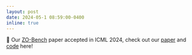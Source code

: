 ```yaml
---
layout: post
date: 2024-05-1 08:59:00-0400
inline: true
---
```


:tada: Our <a href='https://arxiv.org/pdf/2402.11592.pdf'>ZO-Bench</a> paper accepted in ICML 2024, check out our <a href='https://arxiv.org/pdf/2402.11592.pdf'>paper</a> and <a href='https://github.com/ZO-Bench/ZO-LLM'>code</a> here!
